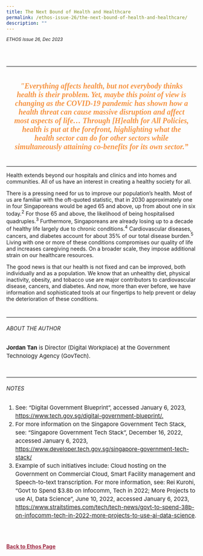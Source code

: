 ```yaml
---
title: The Next Bound of Health and Healthcare
permalink: /ethos-issue-26/the-next-bound-of-health-and-healthcare/
description: ""
---
```

<style>

		
.back a
{
	color: #9f2943;
	font-weight: bold;
}

.break
{
   border-top: 1px solid  black;
   border-bottom: 1px solid black;
	 padding:20px;
	text-align:center;
	font-size:30px;
	margin-top:50px;
}
	
.break1
{
	font-family: Georgia;
	font-size:20px;
	font-style: italic;
	font-weight: bold;
}

	
.author
{
border-bottom: 1px solid black;
margin-top:40px;
padding-bottom:30px;
border-top: 1px solid black;
}
	
.author p
{
font-size: 15px;	
line-height: 22px;
}
	
.notestop ol li
{
font-size: 15px;
line-height:22px;
}		





	
</style>



<em><small>ETHOS Issue 26, Dec 2023</small></em>
<div class="background-image">
<img src="">
</div>


<div class="break">

<p class="break1" style="color:#F69341">"Everything affects health, but not everybody thinks health is their problem. Yet, maybe this point of view is changing as the COVID-19 pandemic has shown how a health threat can cause massive disruption and affect most aspects of life… Through [H]ealth for All Policies, health is put at the forefront, highlighting what the health sector can do for other sectors while simultaneously attaining co-benefits for its own sector.”</p>

</div>	
	

<p>Health extends beyond our hospitals and clinics and into homes and communities. All of us have an interest in creating a healthy society for all.</p>

<p>There is a pressing need for us to improve our population’s health. Most of us are familiar with the oft-quoted statistic, that in 2030 approximately one in four Singaporeans would be aged 65 and above, up from about one in six today.<sup>2</sup> For those 65 and above, the likelihood of being hospitalised quadruples.<sup>3</sup> Furthermore, Singaporeans are already losing up to a decade of healthy life largely due to chronic conditions.<sup>4</sup> Cardiovascular diseases, cancers, and diabetes account for about 35% of our total disease burden.<sup>5</sup> Living with one or more of these conditions compromises our quality of life and increases caregiving needs. On a broader scale, they impose additional strain on our healthcare resources.</p>

<p>The good news is that our health is not fixed and can be improved, both individually and as a population. We know that an unhealthy diet, physical inactivity, obesity, and tobacco use are major contributors to cardiovascular disease, cancers, and diabetes. And now, more than ever before, we have information and sophisticated tools at our fingertips to help prevent or delay the deterioration of these conditions.</p>









<div class="author">
<h6>ABOUT THE AUTHOR</h6>	
<p><b>Jordan Tan</b> is Director (Digital Workplace) at the Government Technology Agency (GovTech).</p>
</div>


<div class="notestop">
<h6>NOTES</h6>
<ol>
	
<li id="num1">See: “Digital Government Blueprint”, accessed January 6, 2023, <a target="_blank" href="https://www.tech.gov.sg/digital-government-blueprint/">https://www.tech.gov.sg/digital-government-blueprint/.</a></li>
	
	
<li id="num2">For more information on the Singapore Government Tech Stack, see: “Singapore Government Tech Stack”,  December 16, 2022, accessed January 6, 2023, 
<a target="_blank" href="https://www.developer.tech.gov.sg/singapore-government-tech-stack/">https://www.developer.tech.gov.sg/singapore-government-tech-stack/</a></li>
	
	
<li id="num3">Example of such initiatives include: Cloud hosting on the Government on Commercial Cloud, Smart Facility management and Speech-to-text transcription. For more information, see: Rei Kurohi, “Govt to Spend $3.8b on Infocomm, Tech in 2022; More Projects to use AI, Data Science”, June 10, 2022, accessed January 6, 2023, <a target="_blank" href="https://www.straitstimes.com/tech/tech-news/govt-to-spend-38b-on-infocomm-tech-in-2022-more-projects-to-use-ai-data-science">https://www.straitstimes.com/tech/tech-news/govt-to-spend-38b-on-infocomm-tech-in-2022-more-projects-to-use-ai-data-science</a>.</li>
</ol>	
</div>





<br><br>
<div class="back">
<a href="/ethos/">Back to Ethos Page</a>	
</div>